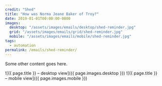 ```yaml
---
credit: "Shed"
title: "How was Norma Jeane Baker of Troy?"
date: 2019-01-01T00:00:00-0800
images:
  desktop: "/assets/images/emails/desktop/shed-reminder.jpg"
  grid: "/assets/images/emails/grid/shed-reminder.jpg"
  mobile: "/assets/images/emails/mobile/shed-reminder.jpg"
tags:
  - automation
permalink: /emails/shed-reminder/
---
```

Some other content goes here.

![{{ page.title }} – desktop view]({{ page.images.desktop }})
![{{ page.title }} – mobile view]({{ page.images.mobile }})
